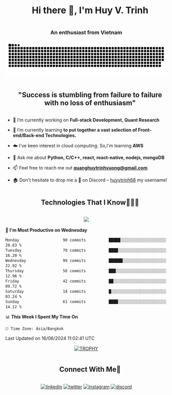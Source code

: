 <!--h1 without bottom border-->
<div id="user-content-toc">
<ul align="center">
<summary>
<h1 style="display: inline-block;">Hi there 👋, I'm Huy V. Trinh</h1>
</summary>
</ul>
</div>
<h3 align="center">An enthusiast from Vietnam</h3>
<!--- snake -->
<div align="center">
<img src="https://github.com/1999AZZAR/1999AZZAR/blob/readme/resources/img/grid-snake.svg" alt="snake" /></a>
</div>

<!--h2 without bottom border-->
<div id="user-content-toc">
<ul align="center">
<summary>
<h2 style="display: inline-block">"Success is stumbling from failure to failure with no loss of enthusiasm"
</h2>
</summary>
</ul>
</div>

<!--Intro start-->
- 🔭 I’m currently working on **Full-stack Development, Quant Research**

- 🌱 I’m currently learning **to put together a vast selection of Front-end/Back-end Technologies.**

- ☁️ I've keen interest in cloud computing. So,I'm learning **AWS**

- 💬 Ask me about **Python, C/C++, react, react-native, nodejs, mongoDB**

- 📫 Feel free to reach me out **quanghuytrinhvuong@gmail.com**

- 🏠 Don't hesitate to drop me a **👋** on Discord – [huyvtrinh68](https://discord.com/users/huyvtrinh68) my username!
<!--Intro end-->



<!--h1 without bottom border-->
<div id="user-content-toc">
<ul align="center">
<summary>
<h2 style="display: inline-block">Technologies That I Know👨🏻‍💻</h2>
</summary>
</ul>
</div>
<p align="center">
<a href="https://skillicons.dev">
<img
src="https://skillicons.dev/icons?i=py,git,nginx,redis,aws,css,docker,firebase,github,html,java,js,c,cs,cpp,arduino,linux,md,materialui,mongodb,mysql,nextjs,express,nodejs,react,tailwind,kubernetes,vscode,figma,postman,discord&perline=9" />
</a>
</p>

<!--START_SECTION:waka-->
📅 **I'm Most Productive on Wednesday** 

```text
Monday                   90 commits          █████░░░░░░░░░░░░░░░░░░░░   20.83 % 
Tuesday                  70 commits          ████░░░░░░░░░░░░░░░░░░░░░   16.20 % 
Wednesday                99 commits          ██████░░░░░░░░░░░░░░░░░░░   22.92 % 
Thursday                 56 commits          ███░░░░░░░░░░░░░░░░░░░░░░   12.96 % 
Friday                   42 commits          ██░░░░░░░░░░░░░░░░░░░░░░░   09.72 % 
Saturday                 14 commits          █░░░░░░░░░░░░░░░░░░░░░░░░   03.24 % 
Sunday                   61 commits          ████░░░░░░░░░░░░░░░░░░░░░   14.12 % 
```


📊 **This Week I Spent My Time On** 

```text
🕑︎ Time Zone: Asia/Bangkok
```


 Last Updated on 16/06/2024 11:02:41 UTC
<!--END_SECTION:waka-->

<!--- trophy (start) -->
<div align=center>
<a href="https://github.com/ryo-ma/github-profile-trophy" title="Go to Source">
<img align="center" width=84%
src="https://github-profile-trophy.vercel.app/?username=trvqhuy&theme=radical&row=1&column=7&margin-h=15&margin-w=5&no-bg=true"
alt="TROPHY" />
</a>
</div>
<!--- trophy (start) -->

</p>
<!--- stats (end) -->

<!-- Connect with me -->
<!--h2 without bottom border-->
<div id="user-content-toc">
<ul align="center">
<summary>
<h2 style="display: inline-block">Connect With Me🤝</h2>
</summary>
</ul>
</div>

<!--icons and links-->
<p align="center">
<a href="https://www.linkedin.com" target="blank"><img align="center"
src="https://user-images.githubusercontent.com/88904952/234979284-68c11d7f-1acc-4f0c-ac78-044e1037d7b0.png"
alt="linkedin" height="50" width="50" /></a>
<a href="https://twitter.com/" target="blank"><img align="center"
src="https://user-images.githubusercontent.com/88904952/234980676-61bfb021-ecc8-48f7-88e6-34c1b06c4a58.png"
alt="twitter" height="50" width="50" /></a>
<a href="https://www.instagram.com/" target="blank"><img align="center"
src="https://user-images.githubusercontent.com/88904952/234981169-2dd1e58f-4b7e-468c-8213-034ba62156c3.png"
alt="instagram" height="50" width="50" /></a>
<a href="https://discord.com/users/huyvtrinh68" target="blank"><img align="center"
src="https://user-images.githubusercontent.com/88904952/234982627-019fd336-6248-453c-9b05-97c13fd1d207.png"
alt="discord" height="50" width="50" /></a>
</p>
